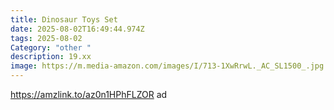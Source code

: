 ```yaml
---
title: Dinosaur Toys Set
date: 2025-08-02T16:49:44.974Z
tags: 2025-08-02
Category: "other "
description: 19.xx
image: https://m.media-amazon.com/images/I/713-1XwRrwL._AC_SL1500_.jpg
---
```

<!--StartFragment-->

https://amzlink.to/az0n1HPhFLZOR ad

<!--EndFragment-->